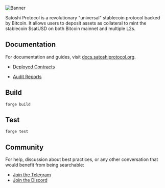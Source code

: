 ![Banner](https://i.imgur.com/QhKQ20H.png)

Satoshi Protocol is a revolutionary "universal" stablecoin protocol backed by Bitcoin. It allows users to deposit assets as collateral to mint the stablecoin $satUSD on both Bitcoin mainnet and multiple L2s.

## Documentation

For documentation and guides, visit [docs.satoshiprotocol.org](https://docs.satoshiprotocol.org/).

- [Deployed Contracts](https://docs.satoshiprotocol.org/outro/deployed-contracts)

- [Audit Reports](https://docs.satoshiprotocol.org/outro/audit-reports)

## Build
```
forge build
```

## Test
```
forge test
```

## Community

For help, discussion about best practices, or any other conversation that would benefit from being searchable:
- [Join the Telegram](https://t.me/satoshi_sat)
- [Join the Discord](https://discord.gg/CakRgSnPVS)
